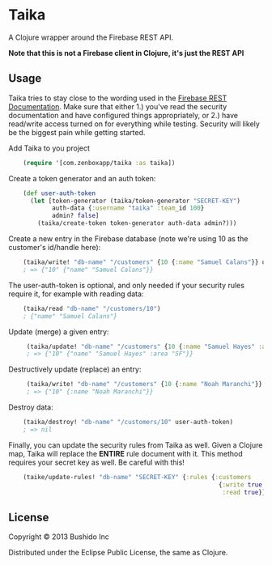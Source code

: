 # Taika

A Clojure wrapper around the Firebase REST API.

**Note that this is not a Firebase client in Clojure, it's just the REST API**

## Usage

Taika tries to stay close to the wording used in the [Firebase REST Documentation](https://www.firebase.com/docs/rest-api.html). Make sure that either 1.) you've read the security documentation and have configured things appropriately, or 2.) have read/write access turned on for everything while testing. Security will likely be the biggest pain while getting started.

Add Taika to you project

```clojure
    (require '[com.zenboxapp/taika :as taika])
```

Create a token generator and an auth token:

```clojure
    (def user-auth-token
      (let [token-generator (taika/token-generator "SECRET-KEY")
            auth-data {:username "taika" :team_id 100}
            admin? false]
        (taika/create-token token-generator auth-data admin?)))
```

Create a new entry in the Firebase database (note we're using 10 as the customer's id/handle here):

```clojure
    (taika/write! "db-name" "/customers" {10 {:name "Samuel Calans"}} user-auth-token)
    ; => {"10" {"name" "Samuel Calans"}}
```

The user-auth-token is optional, and only needed if your security rules require it, for example with reading data:

```clojure
    (taika/read "db-name" "/customers/10")
    ; {"name" "Samuel Calans"}
```
 
 Update (merge) a given entry:
 
```clojure
     (taika/update! "db-name" "/customers" {10 {:name "Samuel Hayes" :area "SF"}} user-auth-token)
     ; => {"10" {"name" "Samuel Hayes" :area "SF"}} 
```
     
 Destructively update (replace) an entry:
 
```clojure
     (taika/write! "db-name" "/customers" {10 {:name "Noah Maranchi"}} user-auth-token)
     ; => {"10" {:name "Noah Maranchi"}}
```
 
Destroy data:

```clojure
    (taika/destroy! "db-name" "/customers/10" user-auth-token)
    ; => nil
```

Finally, you can update the security rules from Taika as well. Given a Clojure map, Taika will replace the **ENTIRE** rule document with it. This method requires your secret key as well. Be careful with this!

```clojure
    (taike/update-rules! "db-name" "SECRET-KEY" {:rules {:customers
                                                          {:write true
                                                           :read true}}})
```

## License

Copyright © 2013 Bushido Inc

Distributed under the Eclipse Public License, the same as Clojure.
